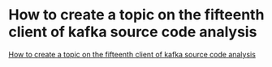 # How to create a topic on the fifteenth client of kafka source code analysis
[How to create a topic on the fifteenth client of kafka source code analysis](https://aiwithcloud.com/2022/09/15/how_to_create_a_topic_on_the_fifteenth_client_of_kafka_source_code_analysis/)